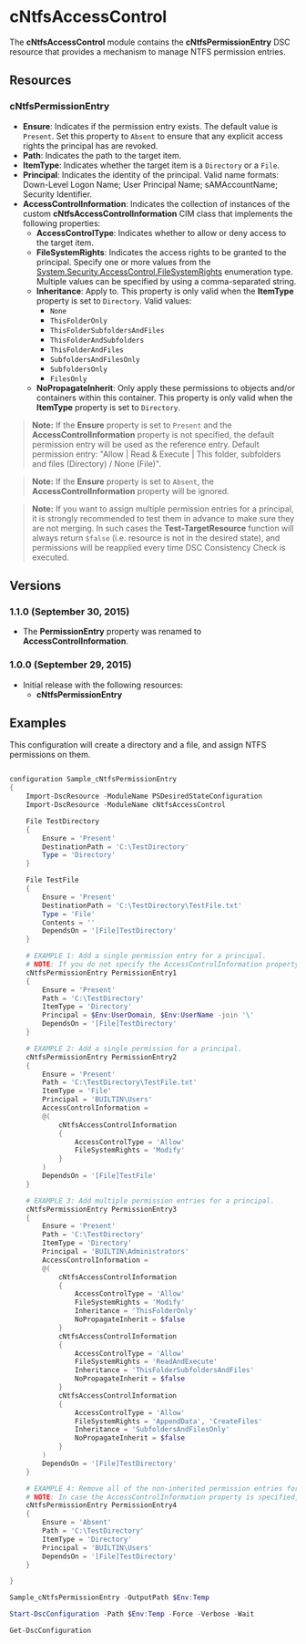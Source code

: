 # cNtfsAccessControl

The **cNtfsAccessControl** module contains the **cNtfsPermissionEntry** DSC resource that provides a mechanism to manage NTFS permission entries.

## Resources

### cNtfsPermissionEntry

* **Ensure**: Indicates if the permission entry exists. The default value is `Present`. Set this property to `Absent` to ensure that any explicit access rights the principal has are revoked.
* **Path**: Indicates the path to the target item.
* **ItemType**: Indicates whether the target item is a `Directory` or a `File`.
* **Principal**: Indicates the identity of the principal. Valid name formats: Down-Level Logon Name; User Principal Name; sAMAccountName; Security Identifier.
* **AccessControlInformation**: Indicates the collection of instances of the custom **cNtfsAccessControlInformation** CIM class that implements the following properties:
  * **AccessControlType**: Indicates whether to allow or deny access to the target item.
  * **FileSystemRights**: Indicates the access rights to be granted to the principal. Specify one or more values from the [System.Security.AccessControl.FileSystemRights](https://msdn.microsoft.com/en-us/library/system.security.accesscontrol.filesystemrights%28v=vs.110%29.aspx) enumeration type. Multiple values can be specified by using a comma-separated string.
  * **Inheritance**: Apply to. This property is only valid when the **ItemType** property is set to `Directory`.
    Valid values:
    - `None`
    - `ThisFolderOnly`
    - `ThisFolderSubfoldersAndFiles`
    - `ThisFolderAndSubfolders`
    - `ThisFolderAndFiles`
    - `SubfoldersAndFilesOnly`
    - `SubfoldersOnly`
    - `FilesOnly`
  * **NoPropagateInherit**: Only apply these permissions to objects and/or containers within this container. This property is only valid when the **ItemType** property is set to `Directory`.

> **Note:**
> If the **Ensure** property is set to `Present` and the **AccessControlInformation** property is not specified, the default permission entry will be used as the reference entry.
Default permission entry: "Allow | Read & Execute | This folder, subfolders and files (Directory) / None (File)".

> **Note:**
> If the **Ensure** property is set to `Absent`, the **AccessControlInformation** property will be ignored.

> **Note:**
> If you want to assign multiple permission entries for a principal, it is strongly recommended to test them in advance to make sure they are not merging.
In such cases the **Test-TargetResource** function will always return `$false` (i.e. resource is not in the desired state), and permissions will be reapplied every time DSC Consistency Check is executed.

## Versions

### 1.1.0 (September 30, 2015)

* The **PermissionEntry** property was renamed to **AccessControlInformation**.

### 1.0.0 (September 29, 2015)

* Initial release with the following resources:
  - **cNtfsPermissionEntry**

## Examples

This configuration will create a directory and a file, and assign NTFS permissions on them.

```powershell

configuration Sample_cNtfsPermissionEntry
{
    Import-DscResource -ModuleName PSDesiredStateConfiguration
    Import-DscResource -ModuleName cNtfsAccessControl

    File TestDirectory
    {
        Ensure = 'Present'
        DestinationPath = 'C:\TestDirectory'
        Type = 'Directory'
    }

    File TestFile
    {
        Ensure = 'Present'
        DestinationPath = 'C:\TestDirectory\TestFile.txt'
        Type = 'File'
        Contents = ''
        DependsOn = '[File]TestDirectory'
    }

    # EXAMPLE 1: Add a single permission entry for a principal.
    # NOTE: If you do not specify the AccessControlInformation property, the default permission entry will be used as the reference entry.
    cNtfsPermissionEntry PermissionEntry1
    {
        Ensure = 'Present'
        Path = 'C:\TestDirectory'
        ItemType = 'Directory'
        Principal = $Env:UserDomain, $Env:UserName -join '\'
        DependsOn = '[File]TestDirectory'
    }

    # EXAMPLE 2: Add a single permission for a principal.
    cNtfsPermissionEntry PermissionEntry2
    {
        Ensure = 'Present'
        Path = 'C:\TestDirectory\TestFile.txt'
        ItemType = 'File'
        Principal = 'BUILTIN\Users'
        AccessControlInformation =
        @(
            cNtfsAccessControlInformation
            {
                AccessControlType = 'Allow'
                FileSystemRights = 'Modify'
            }
        )
        DependsOn = '[File]TestFile'
    }

    # EXAMPLE 3: Add multiple permission entries for a principal.
    cNtfsPermissionEntry PermissionEntry3
    {
        Ensure = 'Present'
        Path = 'C:\TestDirectory'
        ItemType = 'Directory'
        Principal = 'BUILTIN\Administrators'
        AccessControlInformation =
        @(
            cNtfsAccessControlInformation
            {
                AccessControlType = 'Allow'
                FileSystemRights = 'Modify'
                Inheritance = 'ThisFolderOnly'
                NoPropagateInherit = $false
            }
            cNtfsAccessControlInformation
            {
                AccessControlType = 'Allow'
                FileSystemRights = 'ReadAndExecute'
                Inheritance = 'ThisFolderSubfoldersAndFiles'
                NoPropagateInherit = $false
            }
            cNtfsAccessControlInformation
            {
                AccessControlType = 'Allow'
                FileSystemRights = 'AppendData', 'CreateFiles'
                Inheritance = 'SubfoldersAndFilesOnly'
                NoPropagateInherit = $false
            }
        )
        DependsOn = '[File]TestDirectory'
    }

    # EXAMPLE 4: Remove all of the non-inherited permission entries for a principal.
    # NOTE: In case the AccessControlInformation property is specified, it will be ignored.
    cNtfsPermissionEntry PermissionEntry4
    {
        Ensure = 'Absent'
        Path = 'C:\TestDirectory'
        ItemType = 'Directory'
        Principal = 'BUILTIN\Users'
        DependsOn = '[File]TestDirectory'
    }

}

Sample_cNtfsPermissionEntry -OutputPath $Env:Temp

Start-DscConfiguration -Path $Env:Temp -Force -Verbose -Wait

Get-DscConfiguration


```

